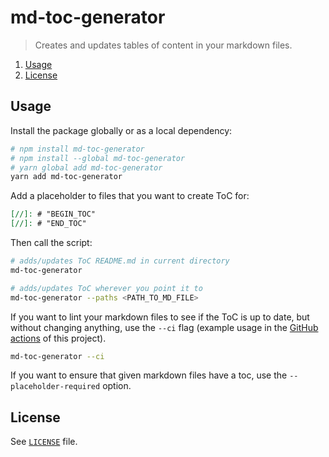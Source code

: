 # md-toc-generator

> Creates and updates tables of content in your markdown files.

[//]: # "BEGIN_TOC"

1. [Usage](#usage)
1. [License](#license)

[//]: # "END_TOC"

## Usage

Install the package globally or as a local dependency:

```bash
# npm install md-toc-generator
# npm install --global md-toc-generator
# yarn global add md-toc-generator
yarn add md-toc-generator
```

Add a placeholder to files that you want to create ToC for:

```md
[//]: # "BEGIN_TOC"
[//]: # "END_TOC"
```

Then call the script:

```bash
# adds/updates ToC README.md in current directory
md-toc-generator

# adds/updates ToC wherever you point it to
md-toc-generator --paths <PATH_TO_MD_FILE>
```

If you want to lint your markdown files to see if the ToC is up to date, but without changing anything, use the `--ci` flag (example usage in the [GitHub actions](https://github.com/mihaeu/md-toc-generator/actions) of this project).

```bash
md-toc-generator --ci
```

If you want to ensure that given markdown files have a toc, use the `--placeholder-required` option.

## License

See [`LICENSE`](LICENSE) file.

